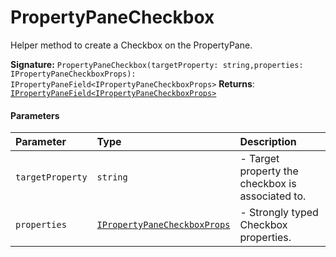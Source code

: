 # PropertyPaneCheckbox

Helper method to create a Checkbox on the PropertyPane.

**Signature:** `PropertyPaneCheckbox(targetProperty: string,properties: IPropertyPaneCheckboxProps): IPropertyPaneField<IPropertyPaneCheckboxProps>`
**Returns**: [`IPropertyPaneField<IPropertyPaneCheckboxProps>`](../sp-client-preview/ipropertypanefield.md)


#### Parameters


| Parameter	   | Type    | Description |
|:-------------|:---------------|:------------|
| `targetProperty`    | `string` | - Target property the checkbox is associated to. |
| `properties`    | [`IPropertyPaneCheckboxProps`](../sp-client-preview/ipropertypanecheckboxprops.md) | - Strongly typed Checkbox properties. |

